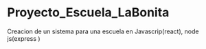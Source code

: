 # Proyecto_Escuela_LaBonita
Creacion de un sistema para una escuela en Javascrip(react), node js(express )
